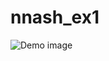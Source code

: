 nnash_ex1
=========
![Demo image](https://raw.github.com/nathannash/nnash_ex1/master/lib/img/splash.png)
